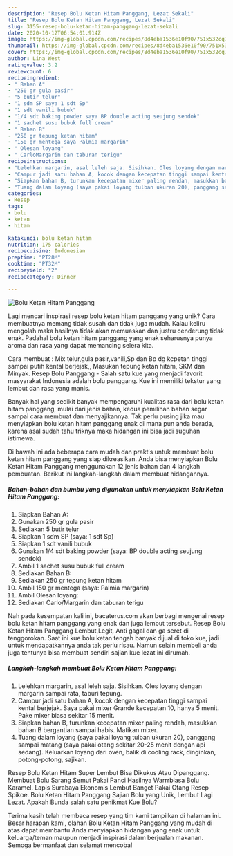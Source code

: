 ```yaml
---
description: "Resep Bolu Ketan Hitam Panggang, Lezat Sekali"
title: "Resep Bolu Ketan Hitam Panggang, Lezat Sekali"
slug: 3155-resep-bolu-ketan-hitam-panggang-lezat-sekali
date: 2020-10-12T06:54:01.914Z
image: https://img-global.cpcdn.com/recipes/8d4eba1536e10f90/751x532cq70/bolu-ketan-hitam-panggang-foto-resep-utama.jpg
thumbnail: https://img-global.cpcdn.com/recipes/8d4eba1536e10f90/751x532cq70/bolu-ketan-hitam-panggang-foto-resep-utama.jpg
cover: https://img-global.cpcdn.com/recipes/8d4eba1536e10f90/751x532cq70/bolu-ketan-hitam-panggang-foto-resep-utama.jpg
author: Lina West
ratingvalue: 3.2
reviewcount: 6
recipeingredient:
- " Bahan A"
- "250 gr gula pasir"
- "5 butir telur"
- "1 sdm SP saya 1 sdt Sp"
- "1 sdt vanili bubuk"
- "1/4 sdt baking powder saya BP double acting seujung sendok"
- "1 sachet susu bubuk full cream"
- " Bahan B"
- "250 gr tepung ketan hitam"
- "150 gr mentega saya Palmia margarin"
- " Olesan loyang"
- " CarloMargarin dan taburan terigu"
recipeinstructions:
- "Lelehkan margarin, asal leleh saja. Sisihkan. Oles loyang dengan margarin sampai rata, taburi tepung."
- "Campur jadi satu bahan A, kocok dengan kecepatan tinggi sampai kental berjejak. Saya pakai mixer Grande kecepatan 10, hanya 5 menit. Pake mixer biasa sekitar 15 menit."
- "Siapkan bahan B, turunkan kecepatan mixer paling rendah, masukkan bahan B bergantian sampai habis. Matikan mixer."
- "Tuang dalam loyang (saya pakai loyang tulban ukuran 20), panggang sampai matang (saya pakai otang sekitar 20-25 menit dengan api sedang). Keluarkan loyang dari oven, balik di cooling rack, dinginkan, potong-potong, sajikan."
categories:
- Resep
tags:
- bolu
- ketan
- hitam

katakunci: bolu ketan hitam 
nutrition: 175 calories
recipecuisine: Indonesian
preptime: "PT28M"
cooktime: "PT32M"
recipeyield: "2"
recipecategory: Dinner

---
```



![Bolu Ketan Hitam Panggang](https://img-global.cpcdn.com/recipes/8d4eba1536e10f90/751x532cq70/bolu-ketan-hitam-panggang-foto-resep-utama.jpg)

Lagi mencari inspirasi resep bolu ketan hitam panggang yang unik? Cara membuatnya memang tidak susah dan tidak juga mudah. Kalau keliru mengolah maka hasilnya tidak akan memuaskan dan justru cenderung tidak enak. Padahal bolu ketan hitam panggang yang enak seharusnya punya aroma dan rasa yang dapat memancing selera kita.

Cara membuat : Mix telur,gula pasir,vanili,Sp dan Bp dg kcpetan tinggi sampai putih kental berjejak,, Masukan tepung ketan hitam, SKM dan Minyak. Resep Bolu Panggang - Salah satu kue yang menjadi favorit masyarakat Indonesia adalah bolu panggang. Kue ini memiliki tekstur yang lembut dan rasa yang manis.

Banyak hal yang sedikit banyak mempengaruhi kualitas rasa dari bolu ketan hitam panggang, mulai dari jenis bahan, kedua pemilihan bahan segar sampai cara membuat dan menyajikannya. Tak perlu pusing jika mau menyiapkan bolu ketan hitam panggang enak di mana pun anda berada, karena asal sudah tahu triknya maka hidangan ini bisa jadi suguhan istimewa.


Di bawah ini ada beberapa cara mudah dan praktis untuk membuat bolu ketan hitam panggang yang siap dikreasikan. Anda bisa menyiapkan Bolu Ketan Hitam Panggang menggunakan 12 jenis bahan dan 4 langkah pembuatan. Berikut ini langkah-langkah dalam membuat hidangannya.

<!--inarticleads1-->

##### Bahan-bahan dan bumbu yang digunakan untuk menyiapkan Bolu Ketan Hitam Panggang:

1. Siapkan  Bahan A:
1. Gunakan 250 gr gula pasir
1. Sediakan 5 butir telur
1. Siapkan 1 sdm SP (saya: 1 sdt Sp)
1. Siapkan 1 sdt vanili bubuk
1. Gunakan 1/4 sdt baking powder (saya: BP double acting seujung sendok)
1. Ambil 1 sachet susu bubuk full cream
1. Sediakan  Bahan B:
1. Sediakan 250 gr tepung ketan hitam
1. Ambil 150 gr mentega (saya: Palmia margarin)
1. Ambil  Olesan loyang:
1. Sediakan  Carlo/Margarin dan taburan terigu


Nah pada kesempatan kali ini, bacaterus.com akan berbagi mengenai resep bolu ketan hitam panggang yang enak dan juga lembut tersebut. Resep Bolu Ketan Hitam Panggang Lembut,Legit, Anti gagal dan ga seret di tenggorokan. Saat ini kue bolu ketan tengah banyak dijual di toko kue, jadi untuk mendapatkannya anda tak perlu risau. Namun selain membeli anda juga tentunya bisa membuat sendiri sajian kue lezat ini dirumah. 

<!--inarticleads2-->

##### Langkah-langkah membuat Bolu Ketan Hitam Panggang:

1. Lelehkan margarin, asal leleh saja. Sisihkan. Oles loyang dengan margarin sampai rata, taburi tepung.
1. Campur jadi satu bahan A, kocok dengan kecepatan tinggi sampai kental berjejak. Saya pakai mixer Grande kecepatan 10, hanya 5 menit. Pake mixer biasa sekitar 15 menit.
1. Siapkan bahan B, turunkan kecepatan mixer paling rendah, masukkan bahan B bergantian sampai habis. Matikan mixer.
1. Tuang dalam loyang (saya pakai loyang tulban ukuran 20), panggang sampai matang (saya pakai otang sekitar 20-25 menit dengan api sedang). Keluarkan loyang dari oven, balik di cooling rack, dinginkan, potong-potong, sajikan.


Resep Bolu Ketan Hitam Super Lembut Bisa Dikukus Atau Dipanggang. Membuat Bolu Sarang Semut Pakai Panci Hasilnya Warrrbiasa Bolu Karamel. Lapis Surabaya Ekonomis Lembut Banget Pakai Otang Resep Spikoe. Bolu Ketan Hitam Panggang Sajian Bolu yang Unik, Lembut Lagi Lezat. Apakah Bunda salah satu penikmat Kue Bolu? 

Terima kasih telah membaca resep yang tim kami tampilkan di halaman ini. Besar harapan kami, olahan Bolu Ketan Hitam Panggang yang mudah di atas dapat membantu Anda menyiapkan hidangan yang enak untuk keluarga/teman maupun menjadi inspirasi dalam berjualan makanan. Semoga bermanfaat dan selamat mencoba!
